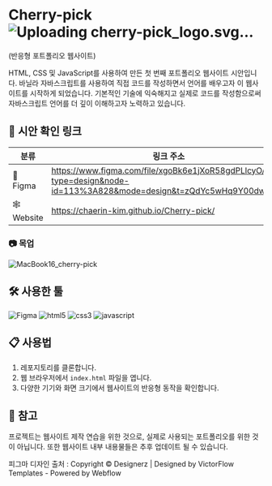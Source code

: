# Cherry-pick ![Uploading cherry-pick_logo.svg…]()
 (반응형 포트폴리오 웹사이트)

HTML, CSS 및 JavaScript를 사용하여 만든 첫 번째 포트폴리오 웹사이트 시안입니다.
바닐라 자바스크립트를 사용하여 직접 코드를 작성하면서 언어를 배우고자 이 웹사이트를 시작하게 되었습니다.
기본적인 기술에 익숙해지고 실제로 코드를 작성함으로써 자바스크립트 언어를 더 깊이 이해하고자 노력하고 있습니다.

## 🔗 시안 확인 링크

| 분류 | 링크 주소 |
|----------|----------|
|🎨 Figma |https://www.figma.com/file/xgoBk6e1jXoR58gdPLlcyO/HRD?type=design&node-id=113%3A828&mode=design&t=zQdYc5wHq9Y00dw6-1|
|🕸️ Website |https://chaerin-kim.github.io/Cherry-pick/|


### 📷 목업
![MacBook16_cherry-pick](https://github.com/chaerin-kim/Cherry-pick/assets/82197400/b6b65001-840c-49fa-8646-d0fd681bc428)




## 🛠️ 사용한 툴
![Figma](https://img.shields.io/badge/figma-F24E1E.svg?&style=for-the-badge&logo=figma&logoColor=white)
![html5](https://img.shields.io/badge/html5-E34F26.svg?&style=for-the-badge&logo=html5&logoColor=white)
![css3](https://img.shields.io/badge/css3-1572B6.svg?&style=for-the-badge&logo=css3&logoColor=white)
![javascript](https://img.shields.io/badge/javascript-F7DF1E.svg?&style=for-the-badge&logo=javascript&logoColor=white)

## 📋 사용법

1. 레포지토리를 클론합니다.
2. 웹 브라우저에서 `index.html` 파일을 엽니다.
3. 다양한 기기와 화면 크기에서 웹사이트의 반응형 동작을 확인합니다.

## 📍 참고

프로젝트는 웹사이트 제작 연습을 위한 것으로, 실제로 사용되는 포트폴리오를 위한 것이 아닙니다.
또한 웹사이트 내부 내용물들은 추후 업데이트 될 수 있습니다.

피그마 디자인 출처 : Copyright © Designerz | Designed by VictorFlow Templates - Powered by Webflow

